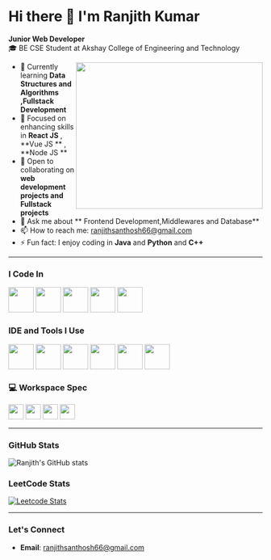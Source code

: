 # Hi there 👋 I'm Ranjith Kumar  

**Junior Web Developer**  
🎓 BE CSE Student at Akshay College of Engineering and Technology  

<img align="right" width="370" height="290" src="https://i.pinimg.com/originals/47/f0/34/47f0342cec72b800463bf003eac1257e.gif">

- 🔭 Currently learning **Data Structures and Algorithms ,Fullstack Development**  
- 🌱 Focused on enhancing skills in **React JS** , **Vue JS ** , **Node JS **  
- 👯 Open to collaborating on **web development projects and Fullstack projects**  
- 💬 Ask me about ** Frontend Development,Middlewares and Database**  
- 📫 How to reach me: [ranjithsanthosh66@gmail.com](mailto:ranjithsanthosh66@gmail.com)  
- ⚡ Fun fact: I enjoy coding in **Java** and **Python** and **C++**  

---

### I Code In  
<img height="50" width="50" src="https://img.icons8.com/color/48/000000/javascript.png" />  <img height="50" width="50" src="https://img.icons8.com/color/48/000000/html-5.png" />  <img height="50" width="50" src="https://img.icons8.com/color/48/000000/css3.png" />  <img height="50" width="50" src="https://img.icons8.com/color/48/000000/react-native.png" />  <img height="50" width="50" src="https://img.icons8.com/color/48/000000/vue-js.png" />  

### IDE and Tools I Use  
<img height="50" width="50" src="https://img.icons8.com/color/48/000000/visual-studio-code-2019.png" />  <img height="50" width="50" src="https://img.icons8.com/color/48/000000/git.png" />  <img height="50" width="50" src="https://img.icons8.com/color/48/000000/nodejs.png" />  <img height="50" width="50" src="https://img.icons8.com/color/48/000000/npm.png" />  <img height="50" width="50" src="https://img.icons8.com/color/48/000000/postman-api.png" />  <img height="50" width="50" src="https://img.icons8.com/color/48/000000/figma.png" />  

### 💻 Workspace Spec  
<img height="30" src="https://img.shields.io/badge/Windows-11_Home-0078D4?style=for-the-badge&logo=windows&logoColor=white"/>  <img height="30" src="https://img.shields.io/badge/Intel-Core_i5_11th_Gen-0071C5?style=for-the-badge&logo=intel&logoColor=white"/> <img height="30" src="https://img.shields.io/badge/8GB-RAM-1E90FF?style=for-the-badge&logo=windows&logoColor=white"/>  <img height="30" src="https://img.shields.io/badge/SSD-256GB-6DBF5A?style=for-the-badge&logo=samsung&logoColor=white"/>

---

### GitHub Stats  
![Ranjith's GitHub stats](https://github-readme-stats.vercel.app/api?username=RanjithSanthosh&theme=dark&show_icons=true&&hide=issues,contribs)

### LeetCode Stats  
[![Leetcode Stats](https://leetcard.jacoblin.cool/Ranjithkumar1?ext=contest&theme=dark)](https://leetcode.com/Ranjithkumar1)  

---

### Let's Connect  
- **Email**: [ranjithsanthosh66@gmail.com](mailto:ranjithsanthosh66@gmail.com)
  
